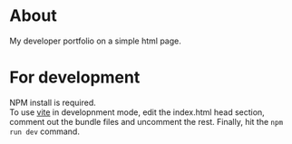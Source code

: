 # About
My developer portfolio on a simple html page.

# For development
NPM install is required.        
To use [vite](https://vite.dev/) in developnment mode, edit the index.html head section, comment out the bundle
files and uncomment the rest. Finally, hit the `npm run dev` command.
